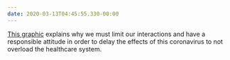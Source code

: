```yaml
---
date: 2020-03-13T04:45:55.330-00:00
---
```

[This graphic](https://twitter.com/SiouxsieW/status/1237275231783284736) explains why we must limit our interactions and have a responsible attitude in order to delay the effects of this coronavirus to not overload the healthcare system.
